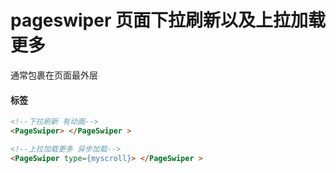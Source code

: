 # pageswiper 页面下拉刷新以及上拉加载更多
通常包裹在页面最外层
#### 标签
```html
<!--下拉刷新 有动画-->
<PageSwiper> </PageSwiper > 

<!--上拉加载更多 异步加载-->
<PageSwiper type={myscroll}> </PageSwiper > 
```
